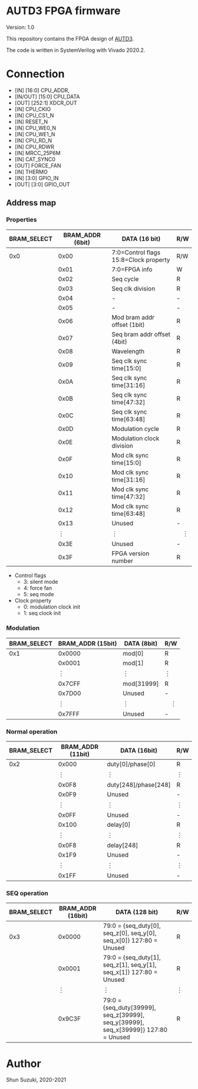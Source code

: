 # AUTD3 FPGA firmware

Version: 1.0

This repository contains the FPGA design of [AUTD3](https://hapislab.org/airborne-ultrasound-tactile-display?lang=en).

The code is written in SystemVerilog with Vivado 2020.2.

# Connection

* [IN] [16:0] CPU_ADDR,
* [IN/OUT] [15:0] CPU_DATA
* [OUT] [252:1] XDCR_OUT
* [IN] CPU_CKIO
* [IN] CPU_CS1_N
* [IN] RESET_N
* [IN] CPU_WE0_N
* [IN] CPU_WE1_N
* [IN] CPU_RD_N
* [IN] CPU_RDWR
* [IN] MRCC_25P6M
* [IN] CAT_SYNC0
* [OUT] FORCE_FAN
* [IN] THERMO
* [IN] [3:0] GPIO_IN
* [OUT] [3:0] GPIO_OUT

## Address map

### Properties

| BRAM_SELECT | BRAM_ADDR (6bit) | DATA (16 bit)                    | R/W |
|-------------|------------------|----------------------------------|-----|
| 0x0         | 0x00             | 7:0=Control flags<br>15:8=Clock property | R/W |
| 　          | 0x01             | 7:0=FPGA info                         | W   |
| 　          | 0x02             | Seq cycle                         | R   |
| 　          | 0x03             | Seq clk division                  | R   |
| 　          | 0x04             | -                                 | -   |
| 　          | 0x05             | -                                 | -   |
| 　          | 0x06             | Mod bram addr offset (1bit)       | R  |
| 　          | 0x07             | Seq bram addr offset	(4bit)       | R  |
| 　          | 0x08             | Wavelength     	                 | R  |
| 　          | 0x09             | Seq clk sync time[15:0]           | R  |
| 　          | 0x0A             | Seq clk sync time[31:16]           | R  |
| 　          | 0x0B             | Seq clk sync time[47:32]           | R  |
| 　          | 0x0C             | Seq clk sync time[63:48]           | R  |
| 　          | 0x0D             | Modulation cycle   	             | R  |
| 　          | 0x0E             | Modulation clock division         | R  |
| 　          | 0x0F             | Mod clk sync time[15:0]           | R  |
| 　          | 0x10             | Mod clk sync time[31:16]           | R  |
| 　          | 0x11             | Mod clk sync time[47:32]           | R  |
| 　          | 0x12             | Mod clk sync time[63:48]           | R  |
| 　          | 0x13             | Unused                           | -  |
| 　          | ︙               | ︙                               |　︙  |
| 　          | 0x3E             | Unused                           | -　  |
| 　          | 0x3F             | FPGA version number              | R   |

* Control flags
    * 3: silent mode
    * 4: force fan
    * 5: seq mode
* Clock property
    * 0: modulation clock init
    * 1: seq clock init

### Modulation

| BRAM_SELECT | BRAM_ADDR (15bit) | DATA (8bit) | R/W |
|-------------|-------------------|-------------|-----|
| 0x1         | 0x0000             | mod[0]      | R   |
| 　          | 0x0001             | mod[1]      | R   |
| 　          | ︙                | ︙          | ︙  |
| 　          | 0x7CFF             | mod[31999]   | R   |
| 　          | 0x7D00             | Unused      | -  |
| 　          | ︙                | ︙          | 　︙ |
| 　          | 0x7FFF             | Unused      | -　 |

### Normal operation

| BRAM_SELECT | BRAM_ADDR (11bit) | DATA (16bit)        | R/W |
|-------------|-------------------|---------------------|-----|
| 0x2         | 0x000              | duty[0]/phase[0]     | R   |
| 　          | ︙                | ︙                  | ︙  |
| 　          | 0x0F8              | duty[248]/phase[248] | R   |
| 　          | 0x0F9              | Unused              | -  |
| 　          | ︙                | ︙                  | ︙  |
| 　          | 0x0FF              | Unused              | -  |
|             | 0x100              | delay[0]           | R   |
| 　          | ︙                | ︙                  | ︙  |
| 　          | 0x0F8              | delay[248]        | R   |
| 　          | 0x1F9              | Unused              | -  |
| 　          | ︙                | ︙                  | ︙  |
| 　          | 0x1FF              | Unused              | -  |

### SEQ operation

| BRAM_SELECT | BRAM_ADDR (16bit) | DATA (128 bit)                                                                       | R/W |
|-------------|-------------------|--------------------------------------------------------------------------------------|-----|
| 0x3         | 0x0000            | 79:0 = {seq_duty[0], seq_z[0],   seq_y[0], seq_x[0]}      127:80 = Unused                 | R   |
| 　          | 0x0001            | 79:0 = {seq_duty[1], seq_z[1],   seq_y[1], seq_x[1]}      127:80 = Unused                 | R   |
| 　          | ︙                | ︙                                                                                   | ︙  |
| 　          | 0x9C3F            | 79:0 = {seq_duty[39999],   seq_z[39999], seq_y[39999], seq_x[39999]}      127:80 = Unused | R   |

# Author

Shun Suzuki, 2020-2021

